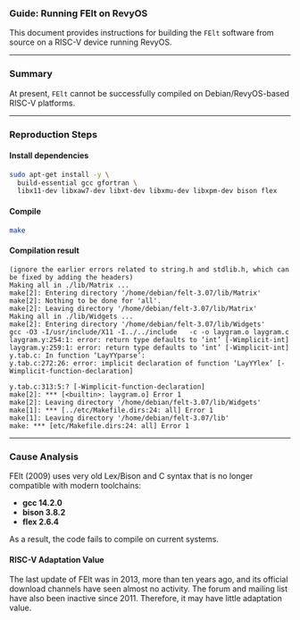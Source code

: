 ### **Guide: Running FElt on RevyOS**

This document provides instructions for building the `FElt` software from source on a RISC-V device running RevyOS.

---

### **Summary**

At present, `FElt` cannot be successfully compiled on Debian/RevyOS-based RISC-V platforms.

---

### **Reproduction Steps**

#### Install dependencies

```bash
sudo apt-get install -y \
  build-essential gcc gfortran \
  libx11-dev libxaw7-dev libxt-dev libxmu-dev libxpm-dev bison flex
```

#### Compile

```bash
make
```

#### Compilation result

```text
(ignore the earlier errors related to string.h and stdlib.h, which can be fixed by adding the headers)
Making all in ./lib/Matrix ...
make[2]: Entering directory '/home/debian/felt-3.07/lib/Matrix'
make[2]: Nothing to be done for 'all'.
make[2]: Leaving directory '/home/debian/felt-3.07/lib/Matrix'
Making all in ./lib/Widgets ...
make[2]: Entering directory '/home/debian/felt-3.07/lib/Widgets'
gcc -O3 -I/usr/include/X11 -I../../include   -c -o laygram.o laygram.c
laygram.y:254:1: error: return type defaults to ‘int’ [-Wimplicit-int]
laygram.y:259:1: error: return type defaults to ‘int’ [-Wimplicit-int]
y.tab.c: In function ‘LayYYparse’:
y.tab.c:272:26: error: implicit declaration of function ‘LayYYlex’ [-Wimplicit-function-declaration]

y.tab.c:313:5:? [-Wimplicit-function-declaration]
make[2]: *** [<builtin>: laygram.o] Error 1
make[2]: Leaving directory '/home/debian/felt-3.07/lib/Widgets'
make[1]: *** [../etc/Makefile.dirs:24: all] Error 1
make[1]: Leaving directory '/home/debian/felt-3.07/lib'
make: *** [etc/Makefile.dirs:24: all] Error 1
```

---

### **Cause Analysis**

FElt (2009) uses very old Lex/Bison and C syntax that is no longer compatible with modern toolchains:

* **gcc 14.2.0**
* **bison 3.8.2**
* **flex 2.6.4**

As a result, the code fails to compile on current systems.



#### **RISC-V Adaptation Value**

The last update of FElt was in 2013, more than ten years ago, and its official download channels have seen almost no activity. The forum and mailing list have also been inactive since 2011. Therefore, it may have little adaptation value.
